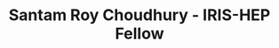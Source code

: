 ---
layout: fellow
pagetype: fellow
permalink: /fellows/SantamRC.html
fellow-name: Santam Roy Choudhury
title: Santam Roy Choudhury - IRIS-HEP Fellow
active: false
dates:
  start: 2021-06-01
  end: 2021-08-31
photo: /assets/images/team/fellows-2021/Santam-Roy-Choudhury.jpg
institution: National Institute of Technology, Durgapur
e-mail: santamdev404@gmail.com
project_title: Automating Awkward Array Testing
focus-area: as
project_goal: >
  Awkward Array is a popular library for nested, variable-sized data, including
  arbitrary-length lists, records, mixed types, and missing data, using NumPy-like
  idioms.
  The project involves automating tests for various “Kernel Functions” in the library
  by working
  on selecting appropriate input values for test cases of the kernel functions.
  Here Hypothesis Testing Tool would be used to let off the load a bit by using various
  statistical methods for testing. The Kernel Functions would soon be implemented
  in CUDA therefore this project work would prove to be the genesis of the understanding
  that the CUDA implementations are
  correct and good to work with.
mentors:
- Jim Pivarski (Princeton)
- Ianna Osborne (Princeton)
proposal: /assets/pdf/Fellow-Santam-Roy-Choudhury-Proposal.pdf
presentations:
- title: Automating Awkward Array Testing
  date: 2021-09-20
  url: https://indico.cern.ch/event/1071402/contributions/4505119/attachments/2309188/3929152/IRIS-HEP%202021%20-%20Santam%20Roy%20Choudhury%20Google%20Slides.pdf
  meeting: IRIS-HEP Topical Meetings
  meetingurl: https://indico.cern.ch/event/1071402/
  recordingurl: https://youtu.be/uSCABMAsd64
  focus-area: as
current_status: >

github-username: SantamRC

linkedin-profile: https://www.linkedin.com/in/src00
---
